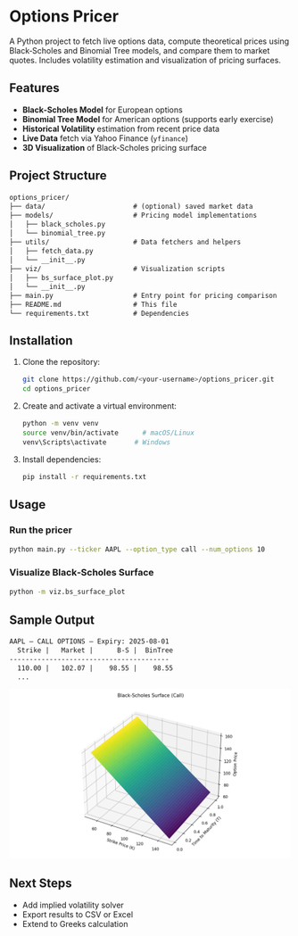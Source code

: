 # Options Pricer

A Python project to fetch live options data, compute theoretical prices using Black‑Scholes and Binomial Tree models, and compare them to market quotes. Includes volatility estimation and visualization of pricing surfaces.

## Features

* **Black‑Scholes Model** for European options
* **Binomial Tree Model** for American options (supports early exercise)
* **Historical Volatility** estimation from recent price data
* **Live Data** fetch via Yahoo Finance (`yfinance`)
* **3D Visualization** of Black‑Scholes pricing surface

## Project Structure

```
options_pricer/
├── data/                      # (optional) saved market data
├── models/                    # Pricing model implementations
│   ├── black_scholes.py
│   └── binomial_tree.py
├── utils/                     # Data fetchers and helpers
│   ├── fetch_data.py
│   └── __init__.py
├── viz/                       # Visualization scripts
│   ├── bs_surface_plot.py
│   └── __init__.py
├── main.py                    # Entry point for pricing comparison
├── README.md                  # This file
└── requirements.txt           # Dependencies
```

## Installation

1. Clone the repository:

   ```bash
   git clone https://github.com/<your-username>/options_pricer.git
   cd options_pricer
   ```
2. Create and activate a virtual environment:

   ```bash
   python -m venv venv
   source venv/bin/activate      # macOS/Linux
   venv\Scripts\activate       # Windows
   ```
3. Install dependencies:

   ```bash
   pip install -r requirements.txt
   ```

## Usage

### Run the pricer

```bash
python main.py --ticker AAPL --option_type call --num_options 10
```

### Visualize Black‑Scholes Surface

```bash
python -m viz.bs_surface_plot
```

## Sample Output

```
AAPL — CALL OPTIONS — Expiry: 2025-08-01
  Strike |   Market |      B-S |  BinTree
----------------------------------------
  110.00 |   102.07 |    98.55 |    98.55
  ...
```

![alt text](image.png)

## Next Steps

* Add implied volatility solver
* Export results to CSV or Excel
* Extend to Greeks calculation
